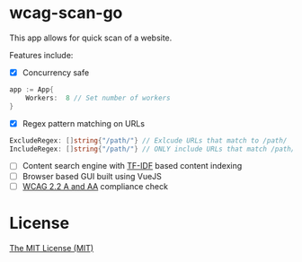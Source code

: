 # wcag-scan-go
This app allows for quick scan of a website. 

Features include:
- [x] Concurrency safe
```go
app := App{
    Workers:  8 // Set number of workers
}
```
- [x] Regex pattern matching on URLs
```go
ExcludeRegex: []string{"/path/"} // Exlcude URLs that match to /path/
IncludeRegex: []string{"/path/"} // ONLY include URLs that match /path/
```
- [ ] Content search engine with [TF-IDF](https://en.wikipedia.org/wiki/Tf%E2%80%93idf) based content indexing
- [ ] Browser based GUI built using VueJS
- [ ] [WCAG 2.2 A and AA](https://www.w3.org/TR/WCAG22/) compliance check

# License
[The MIT License (MIT)](https://github.com/joaooliveirapro/wcag-scan-go/blob/main/LICENSE.md)

